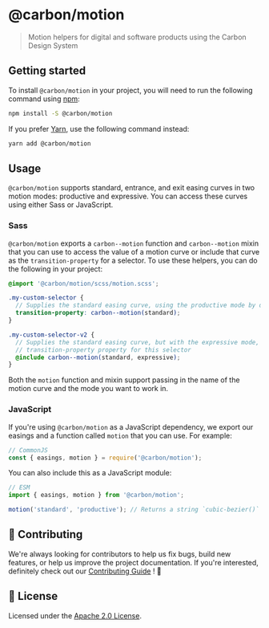 # @carbon/motion

> Motion helpers for digital and software products using the Carbon
> Design System

## Getting started

To install `@carbon/motion` in your project, you will need to run the
following command using [npm](https://www.npmjs.com/):

```bash
npm install -S @carbon/motion
```

If you prefer [Yarn](https://yarnpkg.com/en/), use the following
command instead:

```bash
yarn add @carbon/motion
```

## Usage

`@carbon/motion` supports standard, entrance, and exit easing curves in
two motion modes: productive and expressive. You can access these
curves using either Sass or JavaScript.

### Sass

`@carbon/motion` exports a `carbon--motion` function and `carbon--motion` mixin that
you can use to access the value of a motion curve or include that
curve as the `transition-property` for a selector. To use these
helpers, you can do the following in your project:

```scss
@import '@carbon/motion/scss/motion.scss';

.my-custom-selector {
  // Supplies the standard easing curve, using the productive mode by default
  transition-property: carbon--motion(standard);
}

.my-custom-selector-v2 {
  // Supplies the standard easing curve, but with the expressive mode, on the
  // transition-property property for this selector
  @include carbon--motion(standard, expressive);
}
```

Both the `motion` function and mixin support passing in the name of
the motion curve and the mode you want to work in.

### JavaScript

If you're using `@carbon/motion` as a JavaScript dependency, we export
our easings and a function called `motion` that you can use. For
example:

```js
// CommonJS
const { easings, motion } = require('@carbon/motion');
```

You can also include this as a JavaScript module:

```js
// ESM
import { easings, motion } from '@carbon/motion';

motion('standard', 'productive'); // Returns a string `cubic-bezier()` function
```

## 🙌 Contributing

We're always looking for contributors to help us fix bugs, build new
features, or help us improve the project documentation. If you're
interested, definitely check out our [Contributing Guide](/.github/CONTRIBUTING.md)
! 👀

## 📝 License

Licensed under the [Apache 2.0 License](/LICENSE).
